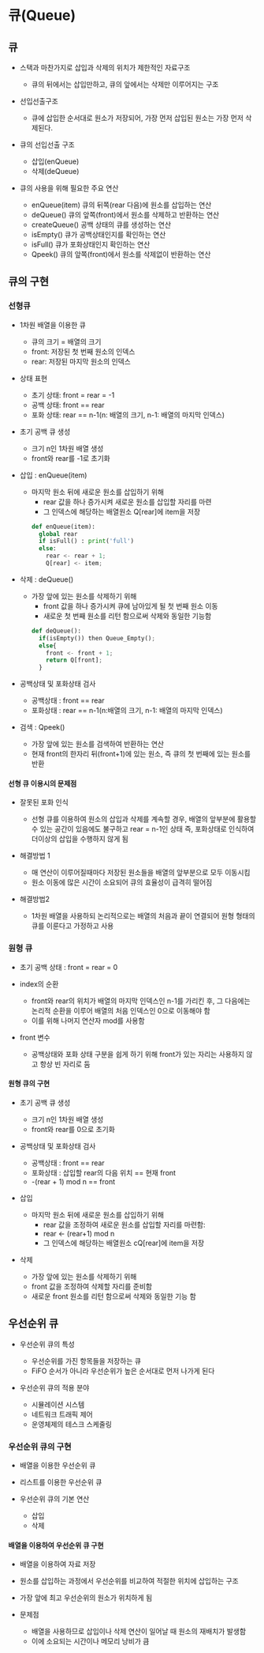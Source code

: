 # 큐(Queue)

## 큐

- 스택과 마찬가지로 삽입과 삭제의 위치가 제한적인 자료구조

  - 큐의 뒤에서는 삽입만하고, 큐의 앞에서는 삭제만 이루어지는 구조

- 선입선출구조

  - 큐에 삽입한 순서대로 원소가 저장되어, 가장 먼저 삽입된 원소는 가장 먼저 삭제된다.

- 큐의 선입선출 구조

  - 삽입(enQueue)
  - 삭제(deQueue)

- 큐의 사용을 위해 필요한 주요 연산
  - enQueue(item) 큐의 뒤쪽(rear 다음)에 원소를 삽입하는 연산
  - deQueue() 큐의 앞쪽(front)에서 원소를 삭제하고 반환하는 연산
  - createQueue() 공백 상태의 큐를 생성하는 연산
  - isEmpty() 큐가 공백상태인지를 확인하는 연산
  - isFull() 큐가 포화상태인지 확인하는 연산
  - Qpeek() 큐의 앞쪽(front)에서 원소를 삭제없이 반환하는 연산

## 큐의 구현

### 선형큐

- 1차원 배열을 이용한 큐

  - 큐의 크기 = 배열의 크기
  - front: 저장된 첫 번째 원소의 인덱스
  - rear: 저장된 마지막 원소의 인덱스

- 상태 표현

  - 초기 상태: front = rear = -1
  - 공백 상태: front == rear
  - 포화 상태: rear == n-1(n: 배열의 크기, n-1: 배열의 마지막 인덱스)

- 초기 공백 큐 생성

  - 크기 n인 1차원 배열 생성
  - front와 rear를 -1로 초기화

- 삽입 : enQueue(item)

  - 마지막 원소 뒤에 새로운 원소를 삽입하기 위해
    - rear 값을 하나 증가시켜 새로운 원소를 삽입할 자리를 마련
    - 그 인덱스에 해당하는 배열원소 Q[rear]에 item을 저장
    ```python
    def enQueue(item):
      global rear
      if isFull() : print('full')
      else:
        rear <- rear + 1;
        Q[rear] <- item;
    ```

- 삭제 : deQueue()
  - 가장 앞에 있는 원소를 삭제하기 위해
    - front 값을 하나 증가시켜 큐에 남아있게 될 첫 번째 원소 이동
    - 새로운 첫 번째 원소를 리턴 함으로써 삭제와 동일한 기능함
    ```python
    def deQueue():
      if(isEmpty()) then Queue_Empty();
      else{
        front <- front + 1;
        return Q[front];
      }
    ```
- 공백상태 및 포화상태 검사

  - 공백상태 : front == rear
  - 포화상태 : rear == n-1(n:배열의 크기, n-1: 배열의 마지막 인덱스)

- 검색 : Qpeek()
  - 가장 앞에 있는 원소를 검색하여 반환하는 연산
  - 현재 front의 한자리 뒤(front+1)에 있는 원소, 즉 큐의 첫 번째에 있는 원소를 반환

#### 선형 큐 이용시의 문제점

- 잘못된 포화 인식

  - 선형 큐를 이용하여 원소의 삽입과 삭제를 계속할 경우, 배열의 앞부분에 활용할 수 있는 공간이 있음에도 불구하고 rear = n-1인 상태 즉, 포화상태로 인식하여 더이상의 삽입을 수행하지 않게 됨

- 해결방법 1

  - 매 연산이 이루어질때마다 저장된 원소들을 배열의 앞부분으로 모두 이동시킴
  - 원소 이동에 많은 시간이 소요되어 큐의 효율성이 급격히 떨어짐

- 해결방법2
  - 1차원 배열을 사용하되 논리적으로는 배열의 처음과 끝이 연결되어 원형 형태의 큐를 이룬다고 가정하고 사용

### 원형 큐

- 초기 공백 상태 : front = rear = 0

- index의 순환

  - front와 rear의 위치가 배열의 마지막 인덱스인 n-1를 가리킨 후, 그 다음에는 논리적 순환을 이루어 배열의 처음 인덱스인 0으로 이동해야 함
  - 이를 위해 나머지 연산자 mod를 사용함

- front 변수
  - 공백상태와 포화 상태 구분을 쉽게 하기 위해 front가 있는 자리는 사용하지 않고 항상 빈 자리로 둠

#### 원형 큐의 구현

- 초기 공백 큐 생성

  - 크기 n인 1차원 배열 생성
  - front와 rear를 0으로 초기화

- 공백상태 및 포화상태 검사

  - 공백상태 : front == rear
  - 포화상태 : 삽입할 rear의 다음 위치 == 현재 front
  - -(rear + 1) mod n == front

- 삽입

  - 마지막 원소 뒤에 새로운 원소를 삽입하기 위해
    - rear 값을 조정하여 새로운 원소를 삽입할 자리를 마련함:
    - rear <- (rear+1) mod n
    - 그 인덱스에 해당하는 배열원소 cQ[rear]에 item을 저장

- 삭제
  - 가장 앞에 있는 원소를 삭제하기 위해
  - front 값을 조정하여 삭제할 자리를 준비함
  - 새로운 front 원소를 리턴 함으로써 삭제와 동일한 기능 함

## 우선순위 큐

- 우선순위 큐의 특성

  - 우선순위를 가진 항목들을 저장하는 큐
  - FiFO 순서가 아니라 우선순위가 높은 순서대로 먼저 나가게 된다

- 우선순위 큐의 적용 분야
  - 시뮬레이션 시스템
  - 네트워크 트래픽 제어
  - 운영체제의 테스크 스케줄링

### 우선순위 큐의 구현

- 배열을 이용한 우선순위 큐
- 리스트를 이용한 우선순위 큐

- 우선순위 큐의 기본 연산
  - 삽입
  - 삭제

#### 배열을 이용하여 우선순위 큐 구현

- 배열을 이용하여 자료 저장
- 원소를 삽입하는 과정에서 우선순위를 비교하여 적절한 위치에 삽입하는 구조
- 가장 앞에 최고 우선순위의 원소가 위치하게 됨

- 문제점
  - 배열을 사용하므로 삽입이나 삭제 연산이 일어날 때 원소의 재배치가 발생함
  - 이에 소요되는 시간이나 메모리 낭비가 큼
